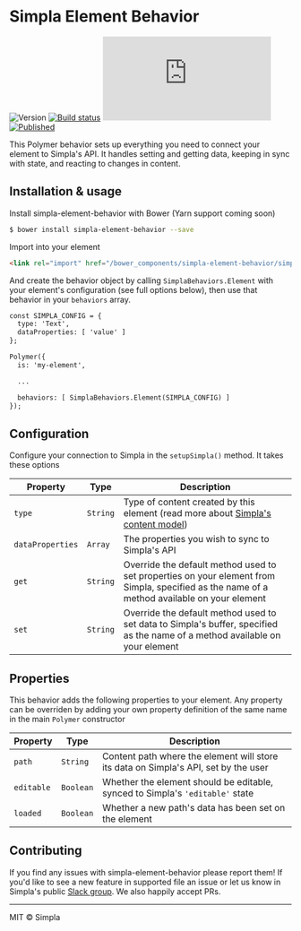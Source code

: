 # Simpla Element Behavior
![Version][bower-badge] [![Build status][travis-badge]][travis-url] ![Size][size-badge] [![Published][webcomponents-badge]][webcomponents-url]

This Polymer behavior sets up everything you need to connect your element to Simpla's API. It handles setting and getting data, keeping in sync with state, and reacting to changes in content.

## Installation & usage

Install simpla-element-behavior with Bower (Yarn support coming soon)

```sh
$ bower install simpla-element-behavior --save
```

Import into your element

```html
<link rel="import" href="/bower_components/simpla-element-behavior/simpla-element-behavior.html">
```

And create the behavior object by calling `SimplaBehaviors.Element` with your element's configuration (see full options below), then use that behavior in your `behaviors` array.

```html
const SIMPLA_CONFIG = {
  type: 'Text',
  dataProperties: [ 'value' ]
};

Polymer({
  is: 'my-element',

  ...

  behaviors: [ SimplaBehaviors.Element(SIMPLA_CONFIG) ]
});
```

## Configuration

Configure your connection to Simpla in the `setupSimpla()` method. It takes these options

Property         | Type     | Description                                                                                                                                  
---------------- | -------- | ------------                                                                                                                                  
`type`           | `String` | Type of content created by this element (read more about [Simpla's content model](https://www.simpla.io/docs/guides/content-model))          
`dataProperties` | `Array`  | The properties you wish to sync to Simpla's API                                                                                                  
`get`    | `String` | Override the default method used to set properties on your element from Simpla, specified as the name of a method available on your element
`set`    | `String` | Override the default method used to set data to Simpla's buffer, specified as the name of a method available on your element                     

## Properties

This behavior adds the following properties to your element. Any property can be overriden by adding your own property definition of the same name in the main `Polymer` constructor

Property   | Type      | Description                                                                         
---------- | --------- | ------------                                                                         
`path`     | `String`  | Content path where the element will store its data on Simpla's API, set by the user
`editable` | `Boolean` | Whether the element should be editable, synced to Simpla's `'editable'` state       
`loaded`   | `Boolean` | Whether a new path's data has been set on the element                               

## Contributing

If you find any issues with simpla-element-behavior please report them! If you'd like to see a new feature in supported file an issue or let us know in Simpla's public [Slack group](https://slack.simpla.io). We also happily accept PRs.

***

MIT © Simpla

[bower-badge]: https://img.shields.io/bower/v/simpla-element-behavior.svg
[bowerlicense-badge]: https://img.shields.io/bower/l/simpla-element-behavior.svg
[travis-badge]: https://img.shields.io/travis/SimplaElements/simpla-element-behavior.svg
[travis-url]: https://travis-ci.org/SimplaElements/simpla-element-behavior
[bowerdeps-badge]: https://img.shields.io/gemnasium/SimplaElements/simpla-element-behavior.svg
[bowerdeps-url]: https://gemnasium.com/bower/simpla-element-behavior
[size-badge]: https://badges.herokuapp.com/size/github/SimplaElements/simpla-element-behavior/master/simpla-element-behavior.html?gzip=true
[webcomponents-badge]: https://img.shields.io/badge/webcomponents.org-published-blue.svg
[webcomponents-url]: https://www.webcomponents.org/element/SimplaElements/simpla-element-behavior.svg
